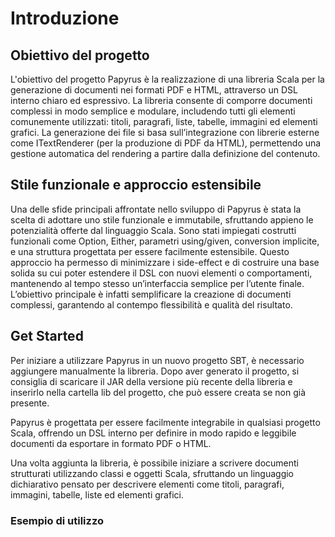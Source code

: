 # Introduzione

## Obiettivo del progetto
L'obiettivo del progetto Papyrus è la realizzazione di una libreria Scala per la generazione di documenti nei formati PDF e HTML, attraverso un DSL interno chiaro ed espressivo. La libreria consente di comporre documenti complessi in modo semplice e modulare, includendo tutti gli elementi comunemente utilizzati: titoli, paragrafi, liste, tabelle, immagini ed elementi grafici. La generazione dei file si basa sull’integrazione con librerie esterne come ITextRenderer (per la produzione di PDF da HTML), permettendo una gestione automatica del rendering a partire dalla definizione del contenuto.

## Stile funzionale e approccio estensibile
Una delle sfide principali affrontate nello sviluppo di Papyrus è stata la scelta di adottare uno stile funzionale e immutabile, sfruttando appieno le potenzialità offerte dal linguaggio Scala. Sono stati impiegati costrutti funzionali come Option, Either, parametri using/given, conversion implicite, e una struttura progettata per essere facilmente estensibile. Questo approccio ha permesso di minimizzare i side-effect e di costruire una base solida su cui poter estendere il DSL con nuovi elementi o comportamenti, mantenendo al tempo stesso un’interfaccia semplice per l’utente finale. L’obiettivo principale è infatti semplificare la creazione di documenti complessi, garantendo al contempo flessibilità e qualità del risultato.

## Get Started
Per iniziare a utilizzare Papyrus in un nuovo progetto SBT, è necessario aggiungere manualmente la libreria. Dopo aver generato il progetto, si consiglia di scaricare il JAR della versione più recente della libreria e inserirlo nella cartella lib del progetto, che può essere creata se non già presente.

Papyrus è progettata per essere facilmente integrabile in qualsiasi progetto Scala, offrendo un DSL interno per definire in modo rapido e leggibile documenti da esportare in formato PDF o HTML.

Una volta aggiunta la libreria, è possibile iniziare a scrivere documenti strutturati utilizzando classi e oggetti Scala, sfruttando un linguaggio dichiarativo pensato per descrivere elementi come titoli, paragrafi, immagini, tabelle, liste ed elementi grafici.

### Esempio di utilizzo

```scala
